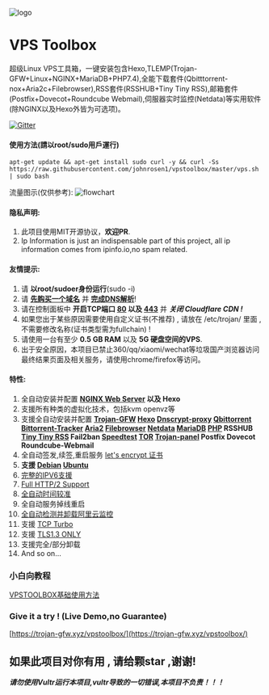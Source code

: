 ![logo](https://raw.githubusercontent.com/johnrosen1/trojan-gfw-script/master/logo.png)
# VPS Toolbox

超级Linux VPS工具箱，一键安装包含Hexo,TLEMP(Trojan-GFW+Linux+NGINX+MariaDB+PHP7.4),全能下载套件(Qbitttorrent-nox+Aria2c+Filebrowser),RSS套件(RSSHUB+Tiny Tiny RSS),邮箱套件(Postfix+Dovecot+Roundcube Webmail),伺服器实时监控(Netdata)等实用软件(除NGINX以及Hexo外皆为可选项)。

[![Gitter](https://badges.gitter.im/vpstoolbox/community.svg)](https://gitter.im/vpstoolbox/community?utm_source=badge&utm_medium=badge&utm_campaign=pr-badge)

#### 使用方法(請以root/sudo用戶運行)
```
apt-get update && apt-get install sudo curl -y && curl -Ss https://raw.githubusercontent.com/johnrosen1/vpstoolbox/master/vps.sh | sudo bash
```

流量图示(仅供参考):
![flowchart](https://raw.githubusercontent.com/johnrosen1/vpstoolbox/master/images/flow_zh_cn.png)

#### 隐私声明:

1. 此项目使用MIT开源协议，**欢迎PR**.
2. Ip Information is just an indispensable part of this project, all ip information comes from ipinfo.io,no spam related.

#### 友情提示:
1. 请 **以root/sudoer身份运行**(sudo -i)
2. 请 **[先购买一个域名](https://www.namesilo.com/?rid=685fb47qi)** 并 **[完成DNS解析](https://dnschecker.org/)**!
3. 请在控制面板中 **开启TCP端口 [80](https://www.speedguide.net/port.php?port=80) 以及 [443](https://www.speedguide.net/port.php?port=443)** 并 ***关闭 Cloudflare CDN !***
4. 如果您出于某些原因需要使用自定义证书(不推荐) , 请放在 /etc/trojan/ 里面 , 不需要修改名称(证书类型需为fullchain) !
5. 请使用一台有至少 **0.5 GB RAM** 以及 **5G 硬盘空间的VPS**. 
6. 出于安全原因，本项目已禁止360/qq/xiaomi/wechat等垃圾国产浏览器访问最终结果页面及相关服务，请使用chrome/firefox等访问。

#### 特性:

1. 全自动安装并配置 **[NGINX Web Server](https://www.nginx.com/) 以及 Hexo**
2. 支援所有种类的虚拟化技术，包括kvm openvz等
20. 支援全自动安装并配置 **[Trojan-GFW](https://github.com/trojan-gfw/trojan) [Hexo](https://hexo.io/zh-tw/docs/) [Dnscrypt-proxy](https://github.com/DNSCrypt/dnscrypt-proxy) [Qbittorrent](https://www.qbittorrent.org/) [Bittorrent-Tracker](https://github.com/webtorrent/bittorrent-tracker) [Aria2](https://github.com/aria2/aria2) [Filebrowser](https://github.com/filebrowser/filebrowser) [Netdata](https://github.com/netdata/netdata) [MariaDB](https://mariadb.org/) [PHP](https://www.php.net/) RSSHUB [Tiny Tiny RSS](https://git.tt-rss.org/fox/tt-rss) Fail2ban [Speedtest](https://github.com/librespeed/speedtest) [TOR](https://famicoman.com/2018/01/03/configuring-and-monitoring-a-tor-middle-relay/) [Trojan-panel](https://github.com/trojan-gfw/trojan-panel) Postfix Dovecot Roundcube-Webmail**
3. 全自动签发,续签,重启服务 [let's encrypt 证书](https://letsencrypt.org/)
4. **支援 [Debian](https://www.debian.org/) [Ubuntu](https://ubuntu.com/)**
17. [完整的IPV6支援](https://en.wikipedia.org/wiki/IPv6)
17. [Full HTTP/2 Support](https://en.wikipedia.org/wiki/HTTP/2)
18. [全自动时间较准](https://www.freedesktop.org/software/systemd/man/timedatectl.html)
19. 全自动服务掉线重启
20. [全自动检测并卸载阿里云监控](https://www.johnrosen1.com/ali-iso/)
9.  支援 [TCP Turbo](https://github.com/shadowsocks/shadowsocks/wiki/Optimizing-Shadowsocks)
15. 支援 [TLS1.3 ONLY](https://wiki.openssl.org/index.php/TLS1.3)
23. 支援完全/部分卸载
24. And so on...

### 小白向教程

[VPSTOOLBOX基础使用方法](https://github.com/johnrosen1/vpstoolbox/wiki/VPSTOOLBOX%E5%9F%BA%E7%A1%80%E4%BD%BF%E7%94%A8%E6%96%B9%E6%B3%95)

### Give it a try ! (Live Demo,no Guarantee)

[https://trojan-gfw.xyz/vpstoolbox/](https://trojan-gfw.xyz/vpstoolbox/)

## 如果此项目对你有用 , 请给颗star ,谢谢!

***请勿使用Vultr运行本项目,vultr导致的一切错误,本项目不负责！！！***
